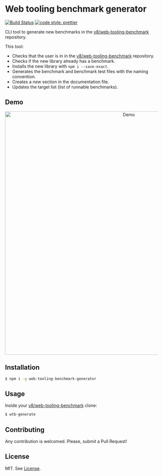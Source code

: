 # Web tooling benchmark generator

[![Build Status](https://travis-ci.org/alopezsanchez/web-tooling-benchmark-generator.svg?branch=master)](https://travis-ci.org/alopezsanchez/web-tooling-benchmark-generator)
[![code style: prettier](https://img.shields.io/badge/code_style-prettier-ff69b4.svg?style=flat-square)](https://github.com/prettier/prettier)

CLI tool to generate new benchmarks in the [v8/web-tooling-benchmark](https://github.com/v8/web-tooling-benchmark) repository.

This tool:

* Checks that the user is in in the [v8/web-tooling-benchmark](https://github.com/v8/web-tooling-benchmark) repository.
* Checks if the new library already has a benchmark.
* Installs the new library with `npm i --save-exact`.
* Generates the benchmark and benchmark test files with the naming convention.
* Creates a new section in the documentation file.
* Updates the target list (list of runnable benchmarks).

## Demo

<p align="center">
  <img src="http://g.recordit.co/6YVNp7iA4t.gif" alt="Demo"
       width="800">
</p>

## Installation

```bash
$ npm i -g web-tooling-benchmark-generator
```

## Usage

Inside your [v8/web-tooling-benchmark](https://github.com/v8/web-tooling-benchmark) clone:

```bash
$ wtb-generate
```

## Contributing

Any contribution is welcomed. Please, submit a Pull Request!

## License

MIT. See [License](LICENSE).
